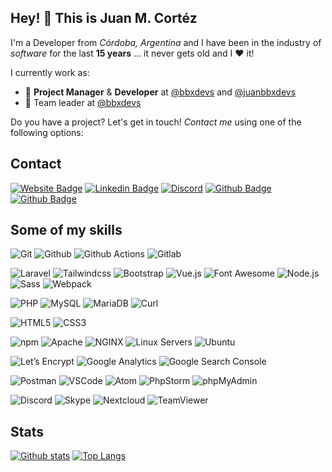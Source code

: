 ## Hey! 👋 This is **Juan M. Cortéz**
I'm a Developer from *Córdoba, Argentina* and I have been in the industry of *software* for the last **15 years** ... it never gets old and I :heart: it!

I currently work as:

- 🧭 **Project Manager** & **Developer** at [@bbxdevs](https://github.com/bbxdevs) and [@juanbbxdevs](https://github.com/juanbbxdevs)
- 👥 Team leader at [@bbxdevs](https://www.bbxdevs.com)

Do you have a project? Let's get in touch! *Contact me* using one of the following options:

## Contact
[![Website Badge](https://img.shields.io/badge/-BBXDevs%20Website-444c56?style=flat-square&logo=firefox&logoColor=white&link=https://www.bbxdevs.com)](https://www.bbxdevs.com) [![Linkedin Badge](https://img.shields.io/badge/-juanmcortez-444c56?style=flat-square&logo=Linkedin&logoColor=white&link=https://www.linkedin.com/in/juanmcortez/)](https://www.linkedin.com/in/juanmcortez/) [![Discord](https://img.shields.io/badge/-Discord-444c56?style=flat-square&logoColor=white&logo=discord&link=https://discordapp.com/users/885884198089551892)](https://discordapp.com/users/885884198089551892) [![Github Badge](https://img.shields.io/badge/-bbxdevs-444c56?style=flat-square&logo=github&logoColor=white&link=https://github.com/bbxdevs/)](https://www.github.com/bbxdevs/) [![Github Badge](https://img.shields.io/badge/-juanbbxdevs-444c56?style=flat-square&logo=github&logoColor=white&link=https://github.com/juanbbxdevs/)](https://www.github.com/juanbbxdevs/)


## Some of my skills
![Git](https://img.shields.io/badge/-Git-444c56?style=flat-square&logoColor=white&logo=git)
![Github](https://img.shields.io/badge/-GitHub-444c56?style=flat-square&logoColor=white&logo=github)
![Github Actions](https://img.shields.io/badge/-GitHub%20Actions-444c56?style=flat-square&logoColor=white&logo=githubactions)
![Gitlab](https://img.shields.io/badge/-Gitlab-444c56?style=flat-square&logoColor=white&logo=gitlab)


![Laravel](https://img.shields.io/badge/-Laravel-444c56?style=flat-square&logoColor=white&logo=laravel)
![Tailwindcss](https://img.shields.io/badge/-Tailwindcss-444c56?style=flat-square&logoColor=white&logo=tailwindcss)
![Bootstrap](https://img.shields.io/badge/-Bootstrap-444c56?style=flat-square&logoColor=white&logo=bootstrap)
![Vue.js](https://img.shields.io/badge/-Vue-444c56?style=flat-square&logoColor=white&logo=vue.js)
![Font Awesome](https://img.shields.io/badge/-Font%20Awesome-444c56?style=flat-square&logoColor=white&logo=fontawesome)
![Node.js](https://img.shields.io/badge/-Node.js-444c56?style=flat-square&logoColor=white&logo=node.js)
![Sass](https://img.shields.io/badge/-Sass-444c56?style=flat-square&logoColor=white&logo=sass)
![Webpack](https://img.shields.io/badge/-Webpack-444c56?style=flat-square&logoColor=white&logo=webpack)


![PHP](https://img.shields.io/badge/-PHP-444c56?style=flat-square&logoColor=white&logo=php)
![MySQL](https://img.shields.io/badge/-MySQL-444c56?style=flat-square&logoColor=white&logo=mysql)
![MariaDB](https://img.shields.io/badge/-MariaDB-444c56?style=flat-square&logoColor=white&logo=mariadb)
![Curl](https://img.shields.io/badge/-curl-444c56?style=flat-square&logoColor=white&logo=curl)


![HTML5](https://img.shields.io/badge/-HTML5-444c56?style=flat-square&logoColor=white&logo=html5)
![CSS3](https://img.shields.io/badge/-CSS3-444c56?style=flat-square&logoColor=white&logo=css3)


![npm](https://img.shields.io/badge/-npm-444c56?style=flat-square&logoColor=white&logo=npm)
![Apache](https://img.shields.io/badge/-Apache-444c56?style=flat-square&logoColor=white&logo=apache)
![NGINX](https://img.shields.io/badge/-NGINX-444c56?style=flat-square&logoColor=white&logo=nginx)
![Linux Servers](https://img.shields.io/badge/-Linux%20Servers-444c56?style=flat-square&logoColor=white&logo=linux)
![Ubuntu](https://img.shields.io/badge/-Ubuntu-444c56?style=flat-square&logoColor=white&logo=ubuntu)


![Let’s Encrypt](https://img.shields.io/badge/-Let%E2%80%99s%20Encrypt-444c56?style=flat-square&logoColor=white&logo=letsencrypt)
![Google Analytics](https://img.shields.io/badge/-Google%20Analytics-444c56?style=flat-square&logoColor=white&logo=googleanalytics)
![Google Search Console](https://img.shields.io/badge/-Google%20Search%20Console-444c56?style=flat-square&logoColor=white&logo=googlesearchconsole)


![Postman](https://img.shields.io/badge/-Postman-444c56?style=flat-square&logoColor=white&logo=postman)
![VSCode](https://img.shields.io/badge/-VSCode-444c56?style=flat-square&logoColor=white&logo=visualstudiocode)
![Atom](https://img.shields.io/badge/-Atom-444c56?style=flat-square&logoColor=white&logo=atom)
![PhpStorm](https://img.shields.io/badge/-PhpStorm-444c56?style=flat-square&logoColor=white&logo=phpstorm)
![phpMyAdmin](https://img.shields.io/badge/-phpMyAdmin-444c56?style=flat-square&logoColor=white&logo=phpmyadmin)


![Discord](https://img.shields.io/badge/-Discord-444c56?style=flat-square&logoColor=white&logo=discord)
![Skype](https://img.shields.io/badge/-Skype-444c56?style=flat-square&logoColor=white&logo=skype)
![Nextcloud](https://img.shields.io/badge/-Nextcloud-444c56?style=flat-square&logoColor=white&logo=nextcloud)
![TeamViewer](https://img.shields.io/badge/-TeamViewer-444c56?style=flat-square&logoColor=white&logo=teamViewer)

## Stats
[![Github stats](https://github-readme-stats.vercel.app/api?username=juanbbxdevs&count_private=true&show_icons=true&include_all_commits=true)](https://github.com/juanbbxdevs/github-readme-stats)
[![Top Langs](https://github-readme-stats.vercel.app/api/top-langs/?username=juanbbxdevs&layout=compact)](https://github.com/juanbbxdevs/github-readme-stats)
